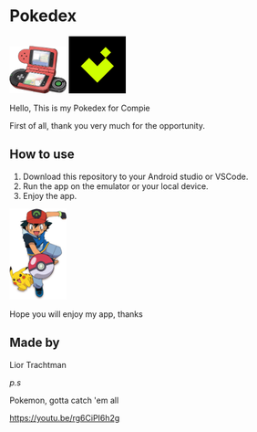 # Pokedex
<img src="assets/images/pokedex.png" width="100"> <img src="assets/images/logo.png" width="100">

Hello,
This is my Pokedex for Compie

First of all, thank you very much for the opportunity.

## How to use
1. Download this repository to your Android studio or VSCode.
2. Run the app on the emulator or your local device.
3. Enjoy the app.

<img src="assets/images/ash.png" width="100">

Hope you will enjoy my app, thanks

## Made by
 Lior Trachtman

*p.s*

Pokemon, gotta catch 'em all

https://youtu.be/rg6CiPI6h2g
